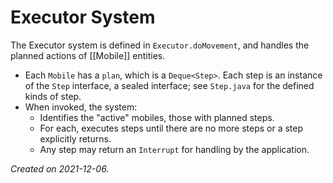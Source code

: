 # Executor System

The Executor system is defined in `Executor.doMovement`, and handles the planned actions of [[Mobile]] entities.

- Each `Mobile` has a `plan`, which is a `Deque<Step>`.  Each step is an instance of the `Step` interface, a sealed interface; see `Step.java` for the defined kinds of step.
- When invoked, the system:
	- Identifies the "active" mobiles, those with planned steps.
	- For each, executes steps until there are no more steps or a step explicitly returns.
	- Any step may return an `Interrupt` for handling by the application.

_Created on 2021-12-06._